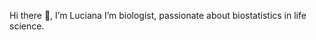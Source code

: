 Hi there 👋, I’m Luciana
I’m biologist, passionate about biostatistics in life science.
<!---
lucianaburdman/lucianaburdman is a ✨ special ✨ repository because its `README.md` (this file) appears on your GitHub profile.
You can click the Preview link to take a look at your changes.
--->
